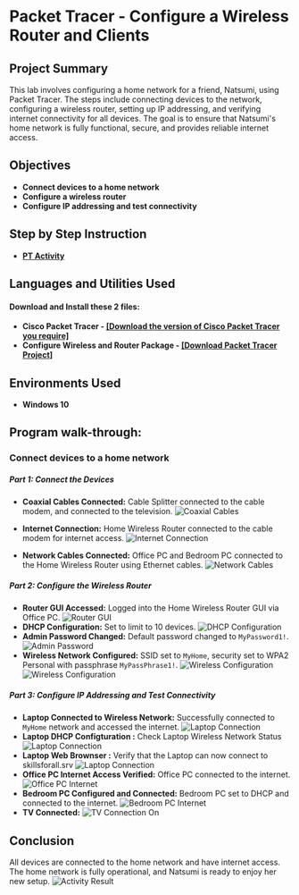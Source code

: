 <h1>Packet Tracer - Configure a Wireless Router and Clients</h1>
<!--
 ### [YouTube Demonstration]
!-->

<h2>Project Summary</h2>
This lab involves configuring a home network for a friend, Natsumi, using Packet Tracer. The steps include connecting devices to the network, configuring a wireless router, setting up IP addressing, and verifying internet connectivity for all devices. The goal is to ensure that Natsumi's home network is fully functional, secure, and provides reliable internet access.
<br />

<h2>Objectives</h2>

- <b>Connect devices to a home network </b>
- <b>Configure a wireless router </b>
- <b>Configure IP addressing and test connectivity </b>

<h2>Step by Step Instruction</h2>

- <b>[PT Activity](Configure.md) </b>

<h2>Languages and Utilities Used</h2>

#### Download and Install these 2 files:

- <b>Cisco Packet Tracer - [[Download the version of Cisco Packet Tracer you require]](https://skillsforall.com/resources/lab-downloads?courseLang=en-US)</b> 
- <b>Configure Wireless and Router Package - [[Download Packet Tracer Project]](4.4.4-packet-tracer-configure-a-wireless-router-and-clients.pka) </b>



<h2>Environments Used </h2>

- <b>Windows 10</b>

<h2>Program walk-through:</h2>

### Connect devices to a home network 

##### Part 1: Connect the Devices
- **Coaxial Cables Connected:** Cable Splitter connected to the cable modem, and connected to the television.
  ![Coaxial Cables](https://i.imgur.com/hvjyvcx.png)
  
- **Internet Connection:** Home Wireless Router connected to the cable modem for internet access.
  ![Internet Connection](https://i.imgur.com/ogkWFW8.png)

- **Network Cables Connected:** Office PC and Bedroom PC connected to the Home Wireless Router using Ethernet cables.
  ![Network Cables](https://i.imgur.com/6oNDHaf.png)

##### Part 2: Configure the Wireless Router
- **Router GUI Accessed:** Logged into the Home Wireless Router GUI via Office PC.
  ![Router GUI](https://i.imgur.com/6zjXNnN.png)
- **DHCP Configuration:** Set to limit to 10 devices.
  ![DHCP Configuration](https://i.imgur.com/fzReXOW.png)
- **Admin Password Changed:** Default password changed to `MyPassword1!`.
  ![Admin Password](https://i.imgur.com/ZQ4x1zq.png)
- **Wireless Network Configured:** SSID set to `MyHome`, security set to WPA2 Personal with passphrase `MyPassPhrase1!`.
  ![Wireless Configuration](https://i.imgur.com/ubyfLnR.png)
  ![Wireless Configuration](https://i.imgur.com/raxtUjW.png)
  
##### Part 3: Configure IP Addressing and Test Connectivity
- **Laptop Connected to Wireless Network:** Successfully connected to `MyHome` network and accessed the internet.
  ![Laptop Connection](https://i.imgur.com/bJtTfLT.png)
- **Laptop DHCP Configturation :** Check Laptop Wireless Network Status
  ![Laptop Connection](https://i.imgur.com/oJkdzHS.png)
- **Laptop Web Brownser :** Verify that the Laptop can now connect to skillsforall.srv
  ![Laptop Connection](https://i.imgur.com/haZSM3b.png)
- **Office PC Internet Access Verified:** Office PC connected to the internet.
  ![Office PC Internet](https://i.imgur.com/tORkfex.png)
- **Bedroom PC Configured and Connected:** Bedroom PC set to DHCP and connected to the internet.
  ![Bedroom PC Internet](https://i.imgur.com/GZscIYR.png)
- **TV Connected:**
  ![TV Connection On](https://i.imgur.com/eUbxtvb.png)
## Conclusion
All devices are connected to the home network and have internet access. The home network is fully operational, and Natsumi is ready to enjoy her new setup.
![Activity Result](https://i.imgur.com/6ZWNaQ0.png)

<!--
 ```diff
- text in red
+ text in green
! text in orange
# text in gray
@@ text in purple (and bold)@@
```
--!>

